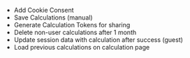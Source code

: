 - Add Cookie Consent
- Save Calculations (manual)
- Generate Calculation Tokens for sharing
- Delete non-user calculations after 1 month
- Update session data with calculation after success (guest)
- Load previous calculations on calculation page
